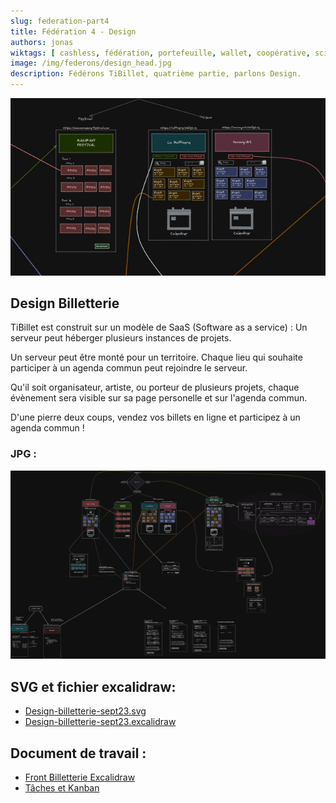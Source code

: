 ```yaml
---
slug: federation-part4
title: Fédération 4 - Design
authors: jonas
wiktags: [ cashless, fédération, portefeuille, wallet, coopérative, scic, code commun, tibillet, design ]
image: /img/federons/design_head.jpg
description: Fédérons TiBillet, quatrième partie, parlons Design.
---
```


![/img/federons/design_head.jpg](/img/federons/design_head.jpg)

## Design Billetterie

TiBillet est construit sur un modèle de SaaS (Software as a service) : Un serveur peut héberger plusieurs instances de
projets.

Un serveur peut être monté pour un territoire. Chaque lieu qui souhaite participer à un agenda commun peut rejoindre le
serveur.

Qu'il soit organisateur, artiste, ou porteur de plusieurs projets, chaque évènement sera visible sur sa page personelle
et sur l'agenda commun.

D'une pierre deux coups, vendez vos billets en ligne et participez à un agenda commun !

### JPG :

![/img/federons/Design-billetterie-sept23.jpg](/img/federons/Design-billetterie-sept23.jpg)

## SVG et fichier excalidraw:

- [Design-billetterie-sept23.svg](/img/federons/Design-billetterie-sept23.svg)
- [Design-billetterie-sept23.excalidraw](/img/federons/Design-billetterie-sept23.excalidraw)

## Document de travail :

- [Front Billetterie Excalidraw](https://excalidraw.com/#room=74a2ecdff0977018a774,3LBe2H4TOdwL7Zozq0sgzg)
- [Tâches et Kanban](https://github.com/orgs/TiBillet/projects)
